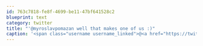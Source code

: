 ```yaml
---
id: 763c7818-fe8f-4699-be11-47bf641528c2
blueprint: text
category: twitter
title: "'@myroslavpomazan well that makes one of us :)"
caption: '<span class="username username_linked">@<a href="https://twitter.com/myroslavpomazan" title="Myroslav Pomazan">myroslavpomazan</a></span> well that makes one of us :)'
---
```

